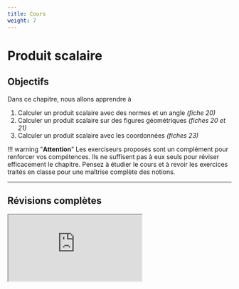 ```yaml
---
title: Cours
weight: 7
---
```


# Produit scalaire

## Objectifs

Dans ce chapitre, nous allons apprendre à

1. Calculer un produit scalaire avec des normes et un angle *(fiche 20)*
2. Calculer un produit scalaire sur des figures géométriques *(fiches 20 et 21)*
3. Calculer un produit scalaire avec les coordonnées *(fiches 23)*


!!! warning "**Attention**" 
    Les exerciseurs proposés sont un complément pour renforcer vos compétences. Ils ne suffisent pas à eux seuls pour réviser efficacement le chapitre. Pensez à étudier le cours et à revoir les exercices traités en classe pour une maîtrise complète des notions.

---

## Révisions complètes

<iframe src="https://coopmaths.fr/alea/?EEEE2e0a2949181a139926f00f22272e26ee2b0a1bcd14bb2e0a29491816140614970f22272e26ee2b0a1bcd151f2e0a2949181927e916220f22272e26ee2b0a1bcd14572e0a29491816140614970f22272e26ee2b0a1bcd151f2e0a2949181927e916220f22272e26ee2b0a1bcd14572e0a2949181a139926f00f22272e26ee2b0a1bcd14bb2e3627c127cb277b27c817e81336133512d10f2d29592a7618070e8714d813f2139e197e2e622d362bab2cf826fc2ae52a36139e1a400e8714d6163527c8" class="exerciseur" allowfullscreen></iframe>